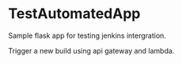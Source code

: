 # TestAutomatedApp

Sample flask app for testing jenkins intergration.

Trigger a new build using api gateway and lambda.

